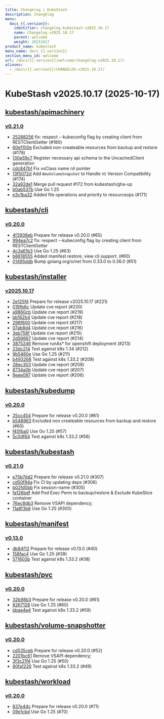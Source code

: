 ```yaml
---
title: Changelog | KubeStash
description: Changelog
menu:
  docs_{{.version}}:
    identifier: changelog-kubestash-v2025.10.17
    name: Changelog-v2025.10.17
    parent: welcome
    weight: 20251017
product_name: kubestash
menu_name: docs_{{.version}}
section_menu_id: welcome
url: /docs/{{.version}}/welcome/changelog-v2025.10.17/
aliases:
  - /docs/{{.version}}/CHANGELOG-v2025.10.17/
---
```


# KubeStash v2025.10.17 (2025-10-17)


## [kubestash/apimachinery](https://github.com/kubestash/apimachinery)

### [v0.21.0](https://github.com/kubestash/apimachinery/releases/tag/v0.21.0)

- [25288256](https://github.com/kubestash/apimachinery/commit/25288256) fix: respect --kubeconfig flag by creating client from RESTClientGetter (#180)
- [60ef100e](https://github.com/kubestash/apimachinery/commit/60ef100e) Excluded non-createable resources from backup and restore (#178)
- [130e59c7](https://github.com/kubestash/apimachinery/commit/130e59c7) Register necessary api schema to the UncachedClient  generation
- [cdc847b1](https://github.com/kubestash/apimachinery/commit/cdc847b1) Fix vsClass name nil pointer
- [13f5072d](https://github.com/kubestash/apimachinery/commit/13f5072d) Add `NewVolumeSnapshot` to Handle `VS` Version Compatibility (#174)
- [32a92de1](https://github.com/kubestash/apimachinery/commit/32a92de1) Merge pull request #172 from kubestash/gha-up
- [b0ab537b](https://github.com/kubestash/apimachinery/commit/b0ab537b) Use Go 1.25
- [e3c1ba32](https://github.com/kubestash/apimachinery/commit/e3c1ba32) Added file operations and priority to resourceops (#171)



## [kubestash/cli](https://github.com/kubestash/cli)

### [v0.20.0](https://github.com/kubestash/cli/releases/tag/v0.20.0)

- [4f3938eb](https://github.com/kubestash/cli/commit/4f3938eb) Prepare for release v0.20.0 (#65)
- [994ea7c2](https://github.com/kubestash/cli/commit/994ea7c2) fix: respect --kubeconfig flag by creating client from RESTClientGetter
- [4c3a61b3](https://github.com/kubestash/cli/commit/4c3a61b3) Use Go 1.25 (#63)
- [b8818555](https://github.com/kubestash/cli/commit/b8818555) Added manifest restore, view cli support. (#60)
- [01495ddb](https://github.com/kubestash/cli/commit/01495ddb) Bump golang.org/x/net from 0.33.0 to 0.36.0 (#51)



## [kubestash/installer](https://github.com/kubestash/installer)

### [v2025.10.17](https://github.com/kubestash/installer/releases/tag/v2025.10.17)

- [2e125f4](https://github.com/kubestash/installer/commit/2e125f4) Prepare for release v2025.10.17 (#221)
- [019fb6c](https://github.com/kubestash/installer/commit/019fb6c) Update cve report (#220)
- [a9860cb](https://github.com/kubestash/installer/commit/a9860cb) Update cve report (#219)
- [bb162b4](https://github.com/kubestash/installer/commit/bb162b4) Update cve report (#218)
- [298f600](https://github.com/kubestash/installer/commit/298f600) Update cve report (#217)
- [07ab8d4](https://github.com/kubestash/installer/commit/07ab8d4) Update cve report (#216)
- [3eb758f](https://github.com/kubestash/installer/commit/3eb758f) Update cve report (#215)
- [2d56667](https://github.com/kubestash/installer/commit/2d56667) Update cve report (#214)
- [3875246](https://github.com/kubestash/installer/commit/3875246) Remove runAs* for openshift deployment (#213)
- [23dc214](https://github.com/kubestash/installer/commit/23dc214) Test against k8s 1.34 (#212)
- [9b5460e](https://github.com/kubestash/installer/commit/9b5460e) Use Go 1.25 (#211)
- [b493268](https://github.com/kubestash/installer/commit/b493268) Test against k8s 1.33.2 (#209)
- [28ec303](https://github.com/kubestash/installer/commit/28ec303) Update cve report (#208)
- [8734a0b](https://github.com/kubestash/installer/commit/8734a0b) Update cve report (#207)
- [9eee097](https://github.com/kubestash/installer/commit/9eee097) Update cve report (#206)



## [kubestash/kubedump](https://github.com/kubestash/kubedump)

### [v0.20.0](https://github.com/kubestash/kubedump/releases/tag/v0.20.0)

- [25cc454](https://github.com/kubestash/kubedump/commit/25cc454) Prepare for release v0.20.0 (#61)
- [b548963](https://github.com/kubestash/kubedump/commit/b548963) Excluded non createable resources from backup and restore (#60)
- [f45fba0](https://github.com/kubestash/kubedump/commit/f45fba0) Use Go 1.25 (#57)
- [5c0df64](https://github.com/kubestash/kubedump/commit/5c0df64) Test against k8s 1.33.2 (#56)



## [kubestash/kubestash](https://github.com/kubestash/kubestash)

### [v0.21.0](https://github.com/kubestash/kubestash/releases/tag/v0.21.0)

- [e75b7dd2](https://github.com/kubestash/kubestash/commit/e75b7dd2) Prepare for release v0.21.0 (#307)
- [cd50f94a](https://github.com/kubestash/kubestash/commit/cd50f94a) Fix CI by updating deps (#306)
- [b02fd0bb](https://github.com/kubestash/kubestash/commit/b02fd0bb) Fix session-name (#305)
- [fa126bdf](https://github.com/kubestash/kubestash/commit/fa126bdf) Add Pod Exec Perm to backup/restore & Exclude KubeSlice container
- [76ec8db3](https://github.com/kubestash/kubestash/commit/76ec8db3) Remove VSAPI dependency;
- [11a8f3b6](https://github.com/kubestash/kubestash/commit/11a8f3b6) Use Go 1.25 (#300)



## [kubestash/manifest](https://github.com/kubestash/manifest)

### [v0.13.0](https://github.com/kubestash/manifest/releases/tag/v0.13.0)

- [db84f12](https://github.com/kubestash/manifest/commit/db84f12) Prepare for release v0.13.0 (#40)
- [158fac4](https://github.com/kubestash/manifest/commit/158fac4) Use Go 1.25 (#39)
- [571603b](https://github.com/kubestash/manifest/commit/571603b) Test against k8s 1.33.2 (#38)



## [kubestash/pvc](https://github.com/kubestash/pvc)

### [v0.20.0](https://github.com/kubestash/pvc/releases/tag/v0.20.0)

- [32b98b3](https://github.com/kubestash/pvc/commit/32b98b3) Prepare for release v0.20.0 (#61)
- [8267128](https://github.com/kubestash/pvc/commit/8267128) Use Go 1.25 (#60)
- [bbae4e4](https://github.com/kubestash/pvc/commit/bbae4e4) Test against k8s 1.33.2 (#59)



## [kubestash/volume-snapshotter](https://github.com/kubestash/volume-snapshotter)

### [v0.20.0](https://github.com/kubestash/volume-snapshotter/releases/tag/v0.20.0)

- [cd535ceb](https://github.com/kubestash/volume-snapshotter/commit/cd535ceb) Prepare for release v0.20.0 (#52)
- [2201bc61](https://github.com/kubestash/volume-snapshotter/commit/2201bc61) Remove VSAPI dependency;
- [3f3c21f4](https://github.com/kubestash/volume-snapshotter/commit/3f3c21f4) Use Go 1.25 (#50)
- [80fa1226](https://github.com/kubestash/volume-snapshotter/commit/80fa1226) Test against k8s 1.33.2 (#49)



## [kubestash/workload](https://github.com/kubestash/workload)

### [v0.20.0](https://github.com/kubestash/workload/releases/tag/v0.20.0)

- [837e44c](https://github.com/kubestash/workload/commit/837e44c) Prepare for release v0.20.0 (#71)
- [09e1cbd](https://github.com/kubestash/workload/commit/09e1cbd) Use Go 1.25 (#70)




